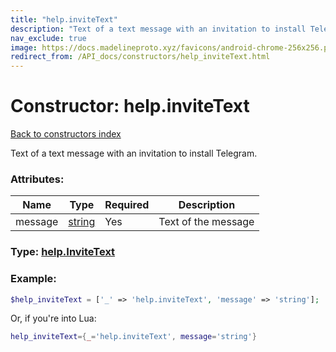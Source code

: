 ```yaml
---
title: "help.inviteText"
description: "Text of a text message with an invitation to install Telegram."
nav_exclude: true
image: https://docs.madelineproto.xyz/favicons/android-chrome-256x256.png
redirect_from: /API_docs/constructors/help_inviteText.html
---
```

# Constructor: help.inviteText  
[Back to constructors index](index.md)



Text of a text message with an invitation to install Telegram.

### Attributes:

| Name     |    Type       | Required | Description |
|----------|---------------|----------|-------------|
|message|[string](../types/string.md) | Yes|Text of the message|



### Type: [help.InviteText](../types/help.InviteText.md)


### Example:

```php
$help_inviteText = ['_' => 'help.inviteText', 'message' => 'string'];
```  


Or, if you're into Lua:

```lua
help_inviteText={_='help.inviteText', message='string'}

```



